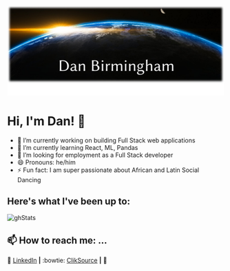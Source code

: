 
<!--
**dgbirm/dgbirm** is a ✨ _special_ ✨ repository because its `README.md` (this file) appears on your GitHub profile.
-->

![banner]

# Hi, I'm Dan! 👋 

- 🔭 I’m currently working on building Full Stack web applications
- 🌱 I’m currently learning React, ML, Pandas
- 👯 I’m looking for employment as a Full Stack developer
- 😄 Pronouns: he/him
- ⚡ Fun fact: I am super passionate about African and Latin Social Dancing

## Here's what I've been up to:
![ghStats]


## 📫 How to reach me: ...
:necktie: [LinkedIn][LinkedIn] **|** 
:bowtie: [ClikSource][ClikSource] **|**
:e-mail: 


[banner]: ./GHorizonBanner.png
[ghStats]: https://github-readme-stats.vercel.app/api?username=dgbirm&&show_icons=true&title_color=ffffff&icon_color=bb2acf&text_color=daf7dc&bg_color=151515
[LinkedIn]: https://www.linkedin.com/in/dan-birmingham/
[Cliksource]: https://apps.cliksource.com/jumpprofessional/coverPage/DanielBirmingham


